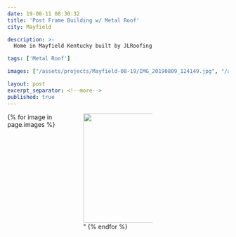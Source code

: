 ```yaml
---
date: 19-08-11 08:30:32
title: 'Post Frame Building w/ Metal Roof'
city: Mayfield

description: >-
  Home in Mayfield Kentucky built by JLRoofing

tags: ['Metal Roof']

images: ["/assets/projects/Mayfield-08-19/IMG_20190809_124149.jpg", "/assets/projects/Mayfield-08-19/IMG_20190809_063922.jpg", "/assets/projects/Mayfield-08-19/IMG_20190807_095918.jpg", "/assets/projects/Mayfield-08-19/IMG_20190808_093607.jpg", "/assets/projects/Mayfield-08-19/IMG_20190812_132639.jpg", "/assets/projects/Mayfield-08-19/IMG_20190812_132708.jpg", "/assets/projects/Mayfield-08-19/IMG_20190813_084030.jpg", "/assets/projects/Mayfield-08-19/mayfield_007_19_08.jpg"]

layout: post
excerpt_separator: <!--more-->
published: true
---
```


<div style="align: right;">
  <div style="column-count: 3; padding: 0 auto 0 auto">
    {% for image in page.images %}
      <img src="{{ image | prepend: site.baseurl }}" height="250px" width="250px"/>"
    {% endfor %}
    </div>
  </div>
<!--more-->
